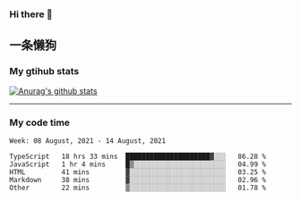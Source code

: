 ### Hi there 👋

## 一条懒狗
<!--
**kiss-me-quickly/kiss-me-quickly** is a ✨ _special_ ✨ repository because its `README.md` (this file) appears on your GitHub profile.

Here are some ideas to get you started:

- 🔭 I’m currently working on ...
- 🌱 I’m currently learning ...
- 👯 I’m looking to collaborate on ...
- 🤔 I’m looking for help with ...
- 💬 Ask me about ...
- 📫 How to reach me: ...
- 😄 Pronouns: ...
- ⚡ Fun fact: ...
-->


### My gtihub stats

[![Anurag's github stats](https://github-readme-stats.vercel.app/api?username=kiss-me-quickly)](https://github.com/anuraghazra/github-readme-stats)

***

### My code time

<!--START_SECTION:waka-->
```text
Week: 08 August, 2021 - 14 August, 2021

TypeScript   18 hrs 33 mins  █████████████████████▓░░░   86.28 % 
JavaScript   1 hr 4 mins     █▒░░░░░░░░░░░░░░░░░░░░░░░   04.99 % 
HTML         41 mins         ▓░░░░░░░░░░░░░░░░░░░░░░░░   03.25 % 
Markdown     38 mins         ▓░░░░░░░░░░░░░░░░░░░░░░░░   02.96 % 
Other        22 mins         ▒░░░░░░░░░░░░░░░░░░░░░░░░   01.78 % 
```
<!--END_SECTION:waka-->
